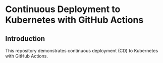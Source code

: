 # Continuous Deployment to Kubernetes with GitHub Actions
## Introduction

This repository demonstrates continuous deployment (CD) to Kubernetes with GitHub Actions.
